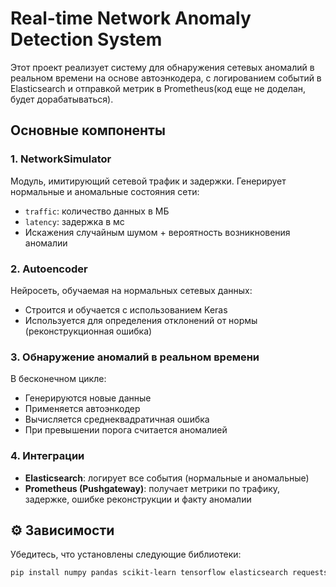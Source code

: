 # Real-time Network Anomaly Detection System

Этот проект реализует систему для обнаружения сетевых аномалий в реальном времени на основе автоэнкодера, с логированием событий в Elasticsearch и отправкой метрик в Prometheus(код еще не доделан, будет дорабатываться).

## Основные компоненты

### 1. **NetworkSimulator**
Модуль, имитирующий сетевой трафик и задержки. Генерирует нормальные и аномальные состояния сети:
- `traffic`: количество данных в МБ
- `latency`: задержка в мс
- Искажения случайным шумом + вероятность возникновения аномалии

### 2. **Autoencoder**
Нейросеть, обучаемая на нормальных сетевых данных:
- Строится и обучается с использованием Keras
- Используется для определения отклонений от нормы (реконструкционная ошибка)

### 3. **Обнаружение аномалий в реальном времени**
В бесконечном цикле:
- Генерируются новые данные
- Применяется автоэнкодер
- Вычисляется среднеквадратичная ошибка
- При превышении порога считается аномалией

### 4. **Интеграции**
- **Elasticsearch**: логирует все события (нормальные и аномальные)
- **Prometheus (Pushgateway)**: получает метрики по трафику, задержке, ошибке реконструкции и факту аномалии

## ⚙️ Зависимости

Убедитесь, что установлены следующие библиотеки:

```bash
pip install numpy pandas scikit-learn tensorflow elasticsearch requests
